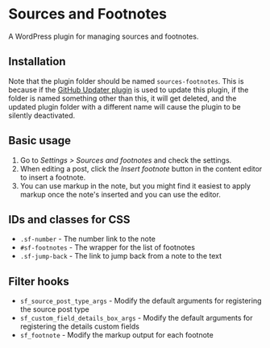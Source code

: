 Sources and Footnotes
=================

A WordPress plugin for managing sources and footnotes.

## Installation

Note that the plugin folder should be named `sources-footnotes`. This is because if the [GitHub Updater plugin](https://github.com/afragen/github-updater) is used to update this plugin, if the folder is named something other than this, it will get deleted, and the updated plugin folder with a different name will cause the plugin to be silently deactivated.

## Basic usage

1. Go to _Settings > Sources and footnotes_ and check the settings.
1. When editing a post, click the _Insert footnote_ button in the content editor to insert a footnote.
1. You can use markup in the note, but you might find it easiest to apply markup once the note's inserted and you can use the editor.

## IDs and classes for CSS

* `.sf-number` - The number link to the note
* `#sf-footnotes` - The wrapper for the list of footnotes
* `.sf-jump-back` - The link to jump back from a note to the text

## Filter hooks

* `sf_source_post_type_args` - Modify the default arguments for registering the source post type
* `sf_custom_field_details_box_args` - Modify the default arguments for registering the details custom fields
* `sf_footnote` - Modify the markup output for each footnote
